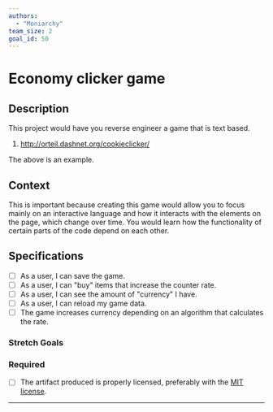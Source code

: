 ```yaml
---
authors:
  - "Moniarchy"
team_size: 2
goal_id: 50
---
```


# Economy clicker game

## Description

This project would have you reverse engineer a game that is text based. 
1. http://orteil.dashnet.org/cookieclicker/

The above is an example.
## Context

This is important because creating this game would allow you to focus mainly on an interactive language and how it interacts with the elements on the page, which change over time. You would learn how the functionality of certain parts of the code depend on each other. 
## Specifications
- [ ] As a user, I can save the game.
- [ ] As a user, I can "buy" items that increase the counter rate.
- [ ] As a user, I can see the amount of "currency" I have.
- [ ] As a user, I can reload my game data.
- [ ] The game increases currency depending on an algorithm that calculates the rate.
### Stretch Goals
### Required
- [ ] The artifact produced is properly licensed, preferably with the [MIT license](https://opensource.org/licenses/MIT).

---





